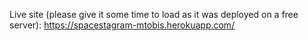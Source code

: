 Live site (please give it some time to load as it was deployed on a free server): https://spacestagram-mtobis.herokuapp.com/
